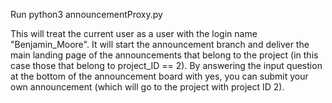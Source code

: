 <p>Run python3 announcementProxy.py</p>

<p>This will treat the current user as a user with the login name "Benjamin_Moore". It will start the announcement branch and deliver the main landing page of the announcements that belong to the project (in this case those that belong to project_ID == 2). By answering the input question at the bottom of the announcement board with yes, you can submit your own announcement (which will go to the project with project ID 2). </p>
